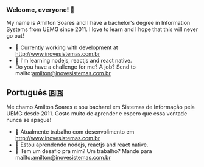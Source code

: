 ### Welcome, everyone! 👋

My name is Amilton Soares and I have a bachelor's degree in Information Systems from UEMG since 2011. I love to learn and I hope that this will never go out!

- 🔭 Currently working with development at http://www.inovesistemas.com.br
- 📗 I'm learning nodejs, reactjs and react native.
- Do you have a challenge for me? A job? Send to mailto:amilton@inovesistemas.com.br

## Português 🇧🇷

Me chamo Amilton Soares e sou bacharel em Sistemas de Informação pela UEMG desde 2011. Gosto muito de aprender e espero que essa vontade nunca se apague! 

- 🔭 Atualmente trabalho com desenvolimento em http://www.inovesistemas.com.br
- 📗 Estou aprendendo nodejs, reactjs and react native.
- 💬 Tem um desafio pra mim? Um trabalho? Mande para mailto:amilton@inovesistemas.com.br

<!--
**amiltonsoares/amiltonsoares** is a ✨ _special_ ✨ repository because its `README.md` (this file) appears on your GitHub profile.

Here are some ideas to get you started:

- 🔭 I’m currently working on ...
- 🌱 I’m currently learning ...
- 👯 I’m looking to collaborate on ...
- 🤔 I’m looking for help with ...
- 💬 Ask me about ...
- 📫 How to reach me: ...
- 😄 Pronouns: ...
- ⚡ Fun fact: ...
-->
